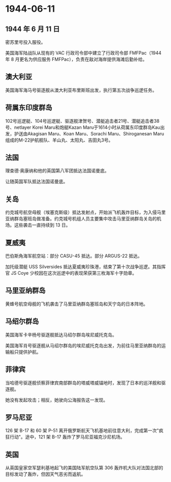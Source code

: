 # 1944-06-11

## 1944 年 6 月 11 日

密苏里号投入服役。

美国海军陆战队从现有的 VAC 行政司令部中建立了行政司令部 FMFPac（1944 年
8 月更名为供应服务 FMFPac），负责在敌对海岸提供海滩后勤补给。

## 澳大利亚

美国海军海马号驱逐舰从澳大利亚布里斯班出发，执行第五次战争巡逻任务。

## 荷属东印度群岛

102号巡逻艇、104号巡逻艇、驱逐舰津贺号、潜艇追击者21号、潜艇追击者38号、netlayer
Korei Maru和炮艇Kazan
Maru于1614小时从荷属东印度群岛Kau出发，护送由Akagisan Maru、Koan
Maru、Sorachi Maru、Shiroganesan
Maru组成的M-22护航舰队、羊山丸、太阳丸、吉田丸3号。

## 法国

理查德·奥康纳和他的英国第八军团抵达法国诺曼底。

让随英国军队抵达法国诺曼底。

## 关岛

约克城号航空母舰（埃塞克斯级）抵达发射点，开始派飞机轰炸目标，为入侵马里亚纳群岛塞班岛做准备。约克城号机组人员主要集中攻击马里亚纳群岛关岛的机场。这些袭击一直持续到
13 日。

## 夏威夷

巴伯斯角海军航空站：部分 CASU-45 抵达。部分 ARGUS-22 抵达。

加托级潜艇 USS Silversides
抵达夏威夷珍珠港，结束了第十次战争巡逻。其指挥官 JS Coye
少校因在这次巡逻中的表现荣获第三枚海军十字勋章。

## 马里亚纳群岛

黄蜂号航空母舰的飞机袭击了马里亚纳群岛塞班岛和天宁岛的日本阵地。

## 马绍尔群岛

美国海军卡辛杨号驱逐舰抵达马绍尔群岛埃尼威托克岛。

美国海军肖号驱逐舰从马绍尔群岛的埃尼威托克岛出发，为前往马里亚纳群岛的运输船只提供护航。

## 菲律宾

当哈德号驱逐舰侦察菲律宾南部群岛的塔威塔威锚地时，发现了日本的巡洋舰和驱逐舰。

她没有发起攻击；相反，她驶向公海报告这一发现。

## 罗马尼亚

126 架 B-17 和 60 架 P-51
离开俄罗斯航天飞机基地前往意大利，完成第一次"疯狂行动"。途中，121 架
B-17 轰炸了罗马尼亚福克沙尼机场。

## 英国

从英国皇家空军瑟利基地起飞的美国陆军航空队第 306
轰炸机大队对法国北部的目标发动了轰炸，但因天气恶劣而返航。

